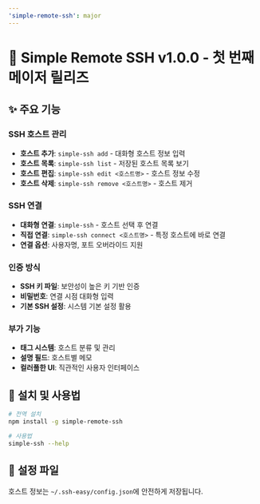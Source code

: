 ```yaml
---
'simple-remote-ssh': major
---
```


# 🎉 Simple Remote SSH v1.0.0 - 첫 번째 메이저 릴리즈

## ✨ 주요 기능

### SSH 호스트 관리

-   **호스트 추가**: `simple-ssh add` - 대화형 호스트 정보 입력
-   **호스트 목록**: `simple-ssh list` - 저장된 호스트 목록 보기
-   **호스트 편집**: `simple-ssh edit <호스트명>` - 호스트 정보 수정
-   **호스트 삭제**: `simple-ssh remove <호스트명>` - 호스트 제거

### SSH 연결

-   **대화형 연결**: `simple-ssh` - 호스트 선택 후 연결
-   **직접 연결**: `simple-ssh connect <호스트명>` - 특정 호스트에 바로 연결
-   **연결 옵션**: 사용자명, 포트 오버라이드 지원

### 인증 방식

-   **SSH 키 파일**: 보안성이 높은 키 기반 인증
-   **비밀번호**: 연결 시점 대화형 입력
-   **기본 SSH 설정**: 시스템 기본 설정 활용

### 부가 기능

-   **태그 시스템**: 호스트 분류 및 관리
-   **설명 필드**: 호스트별 메모
-   **컬러풀한 UI**: 직관적인 사용자 인터페이스

## 🚀 설치 및 사용법

```bash
# 전역 설치
npm install -g simple-remote-ssh

# 사용법
simple-ssh --help
```

## 💾 설정 파일

호스트 정보는 `~/.ssh-easy/config.json`에 안전하게 저장됩니다.
